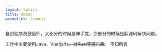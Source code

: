 ```yaml
---
layout: splash
title: About
permalink: /about/
---
```


自封程序员鼓励师，大部分的时候是伸手党，少部分的时候是翻源码解决问题。

工作中主要使用Java、Vue/js/ts<del>，对Rust等感兴趣</del>。
不知所言